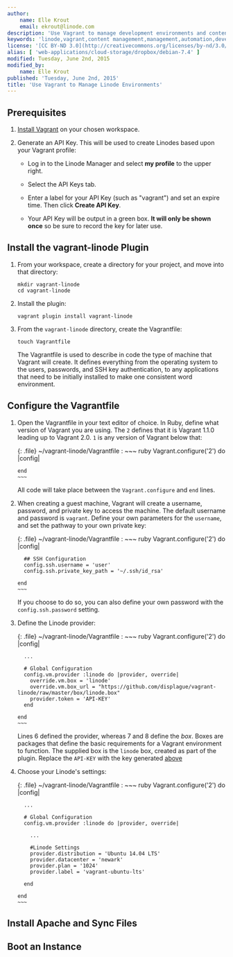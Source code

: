 ```yaml
---
author:
    name: Elle Krout
    email: ekrout@linode.com
description: 'Use Vagrant to manage development environments and content on Linode.'
keywords: 'linode,vagrant,content management,management,automation,development,ruby,vagrantfile,api'
license: '[CC BY-ND 3.0](http://creativecommons.org/licenses/by-nd/3.0/us/)'
alias: [ 'web-applications/cloud-storage/dropbox/debian-7.4' ]
modified: Tuesday, June 2nd, 2015 
modified_by:
    name: Elle Krout
published: 'Tuesday, June 2nd, 2015'
title: 'Use Vagrant to Manage Linode Environments'
---
```


## Prerequisites

1.	[Install Vagrant](http://www.vagrantup.com/downloads) on your chosen workspace.

2.	Generate an API Key. This will be used to create Linodes based upon your Vagrant profile:

	-	Log in to the Linode Manager and select **my profile** to the upper right.

	-	Select the API Keys tab.

	-	Enter a label for your API Key (such as "vagrant") and set an expire time. Then click **Create API Key**.

	-	Your API Key will be output in a green box. **It will only be shown once** so be sure to record the key for later use.

## Install the vagrant-linode Plugin

1.	From your workspace, create a directory for your project, and move into that directory:

		mkdir vagrant-linode
		cd vagrant-linode

2.	Install the plugin:

		vagrant plugin install vagrant-linode

3.	From the `vagrant-linode` directory, create the Vagrantfile:

		touch Vagrantfile

	The Vagrantfile is used to describe in code the type of machine that Vagrant will create. It defines everything from the operating system to the users, passwords, and SSH key authentication, to any applications that need to be initially installed to make one consistent word environment.

## Configure the Vagrantfile

1.	Open the Vagrantfile in your text editor of choice. In Ruby, define what version of Vagrant you are using. The `2` defines that it is Vagrant 1.1.0 leading up to Vagrant 2.0. `1` is any version of Vagrant below that:

	{: .file}
	~/vagrant-linode/Vagrantfile
	:	~~~ ruby
		Vagrant.configure('2') do |config|

		end
		~~~

	All code will take place between the `Vagrant.configure` and `end` lines.

2.	When creating a guest machine, Vagrant will create a username, password, and private key to access the machine. The default username and password is `vagrant`. Define your own parameters for the `username`, and set the pathway to your own private key:

	{: .file}
	~/vagrant-linode/Vagrantfile
	:	~~~ ruby
		Vagrant.configure('2') do |config|

		  ## SSH Configuration
		  config.ssh.username = 'user'
		  config.ssh.private_key_path = '~/.ssh/id_rsa' 

		end
		~~~

	If you choose to do so, you can also define your own password with the `config.ssh.password` setting.

3.	Define the Linode provider:

	{: .file}
	~/vagrant-linode/Vagrantfile
	:	~~~ ruby
		Vagrant.configure('2') do |config|

		  ...

		  # Global Configuration
		  config.vm.provider :linode do |provider, override|
		    override.vm.box = 'linode'
		    override.vm.box_url = "https://github.com/displague/vagrant-linode/raw/master/box/linode.box"
		    provider.token = 'API-KEY'
		  end

		end
		~~~

	Lines 6 defined the provider, whereas 7 and 8 define the *box*. Boxes are packages that define the basic requirements for a Vagrant environment to function. The supplied box is the `linode` box, created as part of the plugin. Replace the `API-KEY` with the key generated [above](#prerequisites)

4.	Choose your Linode's settings:

	{: .file}
	~/vagrant-linode/Vagrantfile
	:	~~~ ruby
		Vagrant.configure('2') do |config|

		  ...

		  # Global Configuration
		  config.vm.provider :linode do |provider, override|
		    
		    ...

		    #Linode Settings
		    provider.distribution = 'Ubuntu 14.04 LTS'
		    provider.datacenter = 'newark'
		    provider.plan = '1024'
		    provider.label = 'vagrant-ubuntu-lts'

		  end

		end
		~~~



## Install Apache and Sync Files

## Boot an Instance

